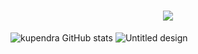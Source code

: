 <h1 align="center" style="color: gold;">
    <img src="https://readme-typing-svg.herokuapp.com/?font=Righteous&size=35&color=white&center=true&vCenter=true&width=800&height=70&duration=7000&lines=Hi+There!+👋:+welcome+to+the+world+of+coding;+I'm+Kupendra!;" />
</h1>

![kupendra GitHub stats](https://github-readme-stats.vercel.app/api?username=kupendrav&show_icons=true&theme=transparent)
![Untitled design](https://github.com/kupendrav/kupendrav/assets/93828746/07501f3f-b326-4076-9ce4-4dd001dc71d8)

